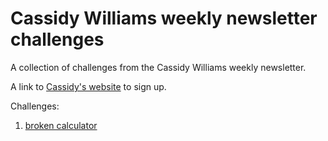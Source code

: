 # Cassidy Williams weekly newsletter challenges

A collection of challenges from the Cassidy Williams weekly newsletter.

A link to [Cassidy's website](https://cassidoo.co/ "Cassidy's homepage") to sign up.

Challenges:

1. [broken calculator](https://github.com/jenjnif/cassidoo/tree/master/broken_calculator "broken calculator code")
